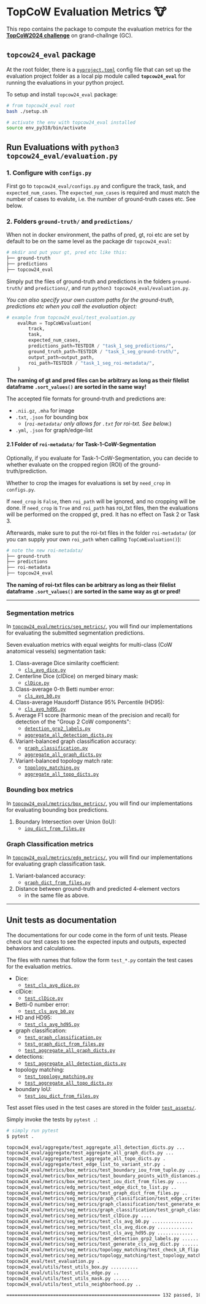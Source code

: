 # TopCoW Evaluation Metrics 🐮

This repo contains the package to compute the evaluation metrics for the [**TopCoW2024 challenge**](https://topcow24.grand-challenge.org/) on grand-challnge (GC).

## `topcow24_eval` package

At the root folder, there is a [`pyproject.toml`](./pyproject.toml) config file that can set up the evaluation project folder
as a local pip module called **`topcow24_eval`** for running the evaluations in your python project.

To setup and install `topcow24_eval` package:

```sh
# from topcow24_eval root
bash ./setup.sh

# activate the env with topcow24_eval installed
source env_py310/bin/activate
```

## Run Evaluations with `python3 topcow24_eval/evaluation.py`

### 1. Configure with `configs.py`

First go to `topcow24_eval/configs.py` and configure the track, task, and `expected_num_cases`.
The `expected_num_cases` is required and must match the number of cases to evalute, i.e. the number of ground-truth cases etc.
See below.

### 2. Folders `ground-truth/` and `predictions/`

When not in docker environment, the paths of pred, gt, roi etc
are set by default to be on the same level as the package dir `topcow24_eval`:

```sh
# mkdir and put your gt, pred etc like this:
├── ground-truth
├── predictions
├── topcow24_eval
```

Simply put the files of ground-truth and predictions in the folders `ground-truth/` and `predictions/`,
and run `python3 topcow24_eval/evaluation.py`.

_You can also specify your own custom paths for the ground-truth, predictions etc when you call the evaluation object:_

```py
# example from topcow24_eval/test_evaluation.py
    evalRun = TopCoWEvaluation(
        track,
        task,
        expected_num_cases,
        predictions_path=TESTDIR / "task_1_seg_predictions/",
        ground_truth_path=TESTDIR / "task_1_seg_ground-truth/",
        output_path=output_path,
        roi_path=TESTDIR / "task_1_seg_roi-metadata/",
    )
```

**The naming of gt and pred files can be arbitrary as long as their filelist dataframe `.sort_values()` are sorted in the same way!**

The accepted file formats for ground-truth and predictions are:

- `.nii.gz`, `.mha` for image
- `.txt`, `.json` for bounding box
    - (_`roi-metadata/` only allows for `.txt` for roi-txt. See below._)
- `.yml`, `.json` for graph/edge-list

#### 2.1 Folder of `roi-metadata/` for Task-1-CoW-Segmentation

Optionally, if you evaluate for Task-1-CoW-Segmentation, you can decide to whether evaluate on the
cropped region (ROI) of the ground-truth/prediction.

Whether to crop the images for evaluations is set by `need_crop` in `configs.py`.

If `need_crop` is `False`, then `roi_path` will be ignored, and no cropping will be done.
If `need_crop` is `True` and `roi_path` has roi_txt files,
then the evaluations will be performed on the cropped gt, pred.
It has no effect on Task 2 or Task 3.

Afterwards, make sure to put the roi-txt files in the folder `roi-metadata/` (or you can supply your own `roi_path` when calling `TopCoWEvaluation()`):

```sh
# note the new roi-metadata/
├── ground-truth
├── predictions
├── roi-metadata
├── topcow24_eval
```

**The naming of roi-txt files can be arbitrary as long as their filelist dataframe `.sort_values()` are sorted in the same way as gt or pred!**

---

### Segmentation metrics

In [`topcow24_eval/metrics/seg_metrics/`](./topcow24_eval/metrics/seg_metrics/), you will find our implementations for evaluating the submitted segmentation predictions.

Seven evaluation metrics with equal weights for multi-class (CoW anatomical vessels) segmentation task:

1. Class-average Dice similarity coefficient:
    * [`cls_avg_dice.py`](./topcow24_eval/metrics/seg_metrics/cls_avg_dice.py)
2. Centerline Dice (clDice) on merged binary mask:
    * [`clDice.py`](./topcow24_eval/metrics/seg_metrics/clDice.py)
3. Class-average 0-th Betti number error:
    * [`cls_avg_b0.py`](./topcow24_eval/metrics/seg_metrics/cls_avg_b0.py)
4. Class-average Hausdorff Distance 95% Percentile (HD95):
    * [`cls_avg_hd95.py`](./topcow24_eval/metrics/seg_metrics/cls_avg_hd95.py)
5. Average F1 score (harmonic mean of the precision and recall) for detection of the "Group 2 CoW components":
    * [`detection_grp2_labels.py`](./topcow24_eval/metrics/seg_metrics/detection_grp2_labels.py)
    * [`aggregate_all_detection_dicts.py`](./topcow24_eval/aggregate/aggregate_all_detection_dicts.py)
6. Variant-balanced graph classification accuracy:
    * [`graph_classification.py`](./topcow24_eval/metrics/seg_metrics/graph_classification/graph_classification.py)
    * [`aggregate_all_graph_dicts.py`](./topcow24_eval/aggregate/aggregate_all_graph_dicts.py)
7. Variant-balanced topology match rate:
    * [`topology_matching.py`](./topcow24_eval/metrics/seg_metrics/topology_matching/topology_matching.py)
    * [`aggregate_all_topo_dicts.py`](./topcow24_eval/aggregate/aggregate_all_topo_dicts.py)

### Bounding box metrics

In [`topcow24_eval/metrics/box_metrics/`](./topcow24_eval/metrics/box_metrics/), you will find our implementations for evaluating bounding box predictions.

1. Boundary Intersection over Union (IoU):
    * [`iou_dict_from_files.py`](./topcow24_eval/metrics/box_metrics/iou_dict_from_files.py)

### Graph Classification metrics

In [`topcow24_eval/metrics/edg_metrics/`](./topcow24_eval/metrics/edg_metrics/), you will find our implementations for evaluating graph classification task.

1. Variant-balanced accuracy:
    * [`graph_dict_from_files.py`](./topcow24_eval/metrics/edg_metrics/graph_dict_from_files.py)
2. Distance between ground-truth and predicted 4-element vectors
    * in the same file as above.

---

## Unit tests as documentation

The documentations for our code come in the form of unit tests.
Please check our test cases to see the expected inputs and outputs, expected behaviors and calculations.

The files with names that follow the form `test_*.py` contain the test cases for the evaluation metrics.

* Dice:
    * [`test_cls_avg_dice.py`](./topcow24_eval/metrics/seg_metrics/test_cls_avg_dice.py)
* clDice:
    * [`test_clDice.py`](./topcow24_eval/metrics/seg_metrics/test_clDice.py)
* Betti-0 number error:
    * [`test_cls_avg_b0.py`](./topcow24_eval/metrics/seg_metrics/test_cls_avg_b0.py)
* HD and HD95:
    * [`test_cls_avg_hd95.py`](./topcow24_eval/metrics/seg_metrics/test_cls_avg_hd95.py)
* graph classification:
    * [`test_graph_classification.py`](./topcow24_eval/metrics/seg_metrics/graph_classification/test_graph_classification.py)
    * [`test_graph_dict_from_files.py`](./topcow24_eval/metrics/edg_metrics/test_graph_dict_from_files.py)
    * [`test_aggregate_all_graph_dicts.py`](./topcow24_eval/aggregate/test_aggregate_all_graph_dicts.py)
* detections:
    * [`test_aggregate_all_detection_dicts.py`](./topcow24_eval/aggregate/test_aggregate_all_detection_dicts.py)
* topology matching:
    * [`test_topology_matching.py`](./topcow24_eval/metrics/seg_metrics/topology_matching/test_topology_matching.py)
    * [`test_aggregate_all_topo_dicts.py`](./topcow24_eval/aggregate/test_aggregate_all_topo_dicts.py)
* boundary IoU:
    * [`test_iou_dict_from_files.py`](./topcow24_eval/metrics/box_metrics/test_iou_dict_from_files.py)

Test asset files used in the test cases are stored in the folder [`test_assets/`](./test_assets/).

Simply invoke the tests by `pytest .`:

```bash
# simply run pytest
$ pytest .

topcow24_eval/aggregate/test_aggregate_all_detection_dicts.py ...                                                                            [  2%]
topcow24_eval/aggregate/test_aggregate_all_graph_dicts.py ...                                                                                [  4%]
topcow24_eval/aggregate/test_aggregate_all_topo_dicts.py .                                                                                   [  5%]
topcow24_eval/aggregate/test_edge_list_to_variant_str.py .                                                                                   [  6%]
topcow24_eval/metrics/box_metrics/test_boundary_iou_from_tuple.py ...........                                                                [ 14%]
topcow24_eval/metrics/box_metrics/test_boundary_points_with_distances.py .....                                                               [ 18%]
topcow24_eval/metrics/box_metrics/test_iou_dict_from_files.py ....                                                                           [ 21%]
topcow24_eval/metrics/edg_metrics/test_edge_dict_to_list.py ..                                                                               [ 22%]
topcow24_eval/metrics/edg_metrics/test_graph_dict_from_files.py ..                                                                           [ 24%]
topcow24_eval/metrics/seg_metrics/graph_classification/test_edge_criteria.py ..                                                              [ 25%]
topcow24_eval/metrics/seg_metrics/graph_classification/test_generate_edgelist.py ...                                                         [ 28%]
topcow24_eval/metrics/seg_metrics/graph_classification/test_graph_classification.py .                                                        [ 28%]
topcow24_eval/metrics/seg_metrics/test_clDice.py ....                                                                                        [ 31%]
topcow24_eval/metrics/seg_metrics/test_cls_avg_b0.py ...............                                                                         [ 43%]
topcow24_eval/metrics/seg_metrics/test_cls_avg_dice.py .............                                                                         [ 53%]
topcow24_eval/metrics/seg_metrics/test_cls_avg_hd95.py .............                                                                         [ 62%]
topcow24_eval/metrics/seg_metrics/test_detection_grp2_labels.py ........                                                                     [ 68%]
topcow24_eval/metrics/seg_metrics/test_generate_cls_avg_dict.py ..........                                                                   [ 76%]
topcow24_eval/metrics/seg_metrics/topology_matching/test_check_LR_flip.py ..                                                                 [ 78%]
topcow24_eval/metrics/seg_metrics/topology_matching/test_topology_matching.py ........                                                       [ 84%]
topcow24_eval/test_evaluation.py .                                                                                                           [ 84%]
topcow24_eval/utils/test_utils_box.py ..........                                                                                             [ 92%]
topcow24_eval/utils/test_utils_edge.py ..                                                                                                    [ 93%]
topcow24_eval/utils/test_utils_mask.py ......                                                                                                [ 98%]
topcow24_eval/utils/test_utils_neighborhood.py ..                                                                                            [100%]

======================================================== 132 passed, 10 warnings in 10.04s =========================================================
```
